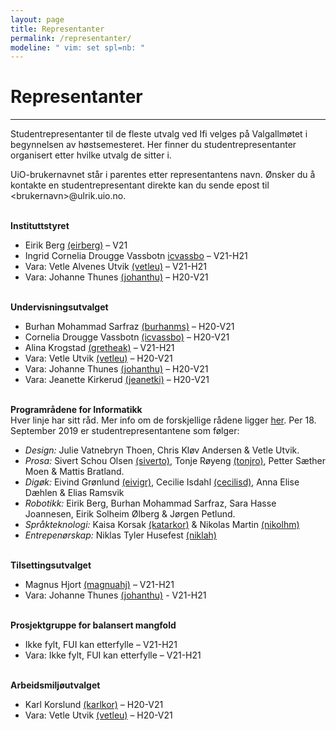 ```yaml
---
layout: page
title: Representanter
permalink: /representanter/
modeline: " vim: set spl=nb: "
---
```


# Representanter

---

Studentrepresentanter til de fleste utvalg ved Ifi velges på Valgallmøtet
i begynnelsen av høstsemesteret. Her finner du studentrepresentanter organisert
etter hvilke utvalg de sitter i.

UiO-brukernavnet står i parentes etter representantens navn. Ønsker du
å kontakte en studentrepresentant direkte kan du sende epost til
\<brukernavn\>@ulrik.uio.no.
<br><br>

**Instituttstyret**
* Eirik Berg [(eirberg)](mailto:eirberg@ulrik.uio.no) – V21
* Ingrid Cornelia Drougge Vassbotn [icvassbo](mailto:icvassbo@ifi.uio.no) – V21-H21
* Vara: Vetle Alvenes Utvik [(vetleu)](mailto:vetleu@ulrik.uio.no) – V21-H21
* Vara: Johanne Thunes [(johanthu)](mailto:johanthu@ulrik.uio.no) – H20-V21
<br><br>

**Undervisningsutvalget**
* Burhan Mohammad Sarfraz [(burhanms)](mailto:burhanms@ulrik.uio.no) – H20-V21
* Cornelia Drougge Vassbotn [(icvassbo)](mailto:icvassbo@student.matnat.uio.no) – H20-V21
* Alina Krogstad [(gretheak)](mailto:gretheak@ulrik.uio.no) – V21-H21
* Vara: Vetle Utvik [(vetleu)](mailto:vetleu@uio.no) – H20-V21
* Vara: Johanne Thunes [(johanthu)](mailto:johanthu@student.matnat.uio.no) – H20-V21
* Vara: Jeanette Kirkerud [(jeanetki)](mailto:jeanetki@ulrik.uio.no) – H20-V21
<br><br>

**Programrådene for Informatikk**<br>
Hver linje har sitt råd. Mer info om de forskjellige rådene ligger [her](https://www.mn.uio.no/ifi/om/organisasjon/andreutvalg/programradet/). Per 18. September 2019 er studentrepresentantene som følger:
* *Design:* Julie Vatnebryn Thoen, Chris Kløv Andersen & Vetle Utvik. 
* *Prosa:* Sivert Schou Olsen [(siverto)](mailto:siverto@ulrik.uio.no), Tonje Røyeng [(tonjro)](mailto:tonjro@ulrik.uio.no), Petter Sæther Moen & Mattis Bratland.
* *Digøk:* Eivind Grønlund [(eivigr)](mailto:eivigr@ulrik.uio.no), Cecilie Isdahl [(cecilisd)](mailto:cecilisd@ulrik.uio.no), Anna Elise Dæhlen & Elias Ramsvik 
* *Robotikk:* Eirik Berg, Burhan Mohammad Sarfraz, Sara Hasse Joannesen, Eirik Solheim Ølberg & Jørgen Petlund.
* *Språkteknologi:* Kaisa Korsak [(katarkor)](mailto:katarkor@ulrik.uio.no) & Nikolas Martin [(nikolhm)](mailto:nikolhm@ulrik.uio.no)
* *Entrepenørskap:* Niklas Tyler Husefest [(niklah)](mailto:niklah@ulrik.uio.no)
<br><br>

**Tilsettingsutvalget**
* Magnus Hjort [(magnuahj)](mailto:magnuahj@ulrik.uio.no)  – V21-H21
* Vara: Johanne Thunes [(johanthu)](mailto:johanthu@student.matnat.uio.no) - V21-H21
<br><br>

**Prosjektgruppe for balansert mangfold**
* Ikke fylt, FUI kan etterfylle – V21-H21
* Vara: Ikke fylt, FUI kan etterfylle – V21-H21
<br><br>

**Arbeidsmiljøutvalget**
* Karl Korslund [(karlkor)](mailto:karlkor@uio.no) – H20-V21
* Vara: Vetle Utvik [(vetleu)](mailto:vetleu@uio.no) – H20-V21
